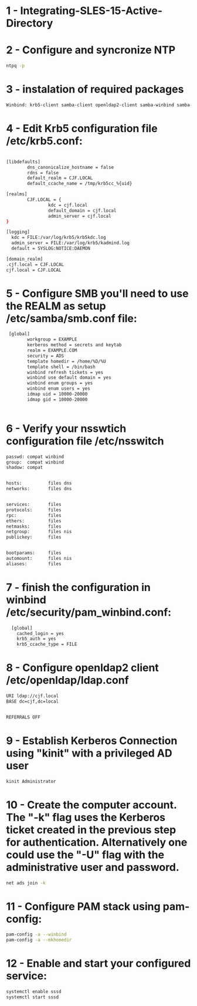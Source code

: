 # 1 - Integrating-SLES-15-Active-Directory


# 2 - Configure and syncronize NTP
```bash
ntpq -p
```

# 3 - instalation of required packages 
```bash
Winbind: krb5-client samba-client openldap2-client samba-winbind samba-winbind-32bit
```

# 4 - Edit Krb5 configuration file /etc/krb5.conf:

```bash

[libdefaults]
        dns_canonicalize_hostname = false
        rdns = false
        default_realm = CJF.LOCAL
        default_ccache_name = /tmp/krb5cc_%{uid}

[realms]
        CJF.LOCAL = {
                kdc = cjf.local
                default_domain = cjf.local
                admin_server = cjf.local
}

[logging]
  kdc = FILE:/var/log/krb5/krb5kdc.log
  admin_server = FILE:/var/log/krb5/kadmind.log
  default = SYSLOG:NOTICE:DAEMON

[domain_realm]
.cjf.local = CJF.LOCAL
cjf.local = CJF.LOCAL

```
# 5 - Configure SMB you'll need to use the REALM as setup /etc/samba/smb.conf file:

```bash
 [global]
        workgroup = EXAMPLE
        kerberos method = secrets and keytab
        realm = EXAMPLE.COM
        security = ADS
        template homedir = /home/%D/%U
        template shell = /bin/bash
        winbind refresh tickets = yes
        winbind use default domain = yes
        winbind enum groups = yes
        winbind enum users = yes
        idmap uid = 10000-20000
        idmap gid = 10000-20000
        
```
# 6 - Verify your nsswtich configuration file /etc/nsswitch

```bash
passwd: compat winbind
group:  compat winbind
shadow: compat


hosts:          files dns
networks:       files dns


services:       files
protocols:      files
rpc:            files
ethers:         files
netmasks:       files
netgroup:       files nis
publickey:      files


bootparams:     files
automount:      files nis
aliases:        files

```

# 7 - finish the configuration in winbind /etc/security/pam_winbind.conf:

```bash
  [global]
    cached_login = yes
    krb5_auth = yes
    krb5_ccache_type = FILE

```

# 8 - Configure openldap2 client /etc/openldap/ldap.conf

```bash
URI ldap://cjf.local
BASE dc=cjf,dc=local


REFERRALS OFF
```

# 9 - Establish Kerberos Connection using "kinit" with a privileged AD user 

```bash
kinit Administrator
```

# 10 - Create the computer account. The "-k" flag uses the Kerberos ticket created in the previous step for authentication. Alternatively one could use the "-U" flag with the administrative user and password.

```bash
net ads join -k
```

# 11 - Configure PAM stack using pam-config:

```bash
pam-config -a --winbind
pam-config -a --mkhomedir
```
# 12 - Enable and start your configured service:

```bash
systemctl enable sssd
systemctl start sssd
```

